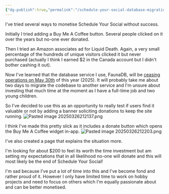 ```yaml
---
{"dg-publish":true,"permalink":"/schedule-your-social-database-migrations-and-monetisation/","tags":["scheduleyoursocial","marketing","database","buildinpublic"]}
---
```


I've tried several ways to monetise Schedule Your Social without success.

Initially I tried adding a Buy Me A Coffee button. Several people clicked on it over the years but no-one ever donated.

Then I tried an Amazon associates ad for Liquid Death. Again, a very small percentage of the hundreds of unique visitors clicked it but never purchased (actually I think I earned $2 in the Canada account but I didn't bother cashing it out).

Now I've learned that the database service I use, FaunaDB, will be [ceasing operations on May 30th](https://fauna.com/blog/the-future-of-fauna) of this year (2025). It will probably take me about two days to migrate the codebase to another service and I'm unsure about investing that much time at the moment as I have a full-time job and two young children.

So I've decided to use this as an opportunity to really test if users find it valuable or not by adding a banner soliciting donations to keep the site running.
![Pasted image 20250326212137.png](/img/user/Pasted%20image%2020250326212137.png)

I think I've made this pretty slick as it includes a donate button which opens the Buy Me A Coffee widget in-app.
![Pasted image 20250326212203.png](/img/user/Pasted%20image%2020250326212203.png)

I've also created a page that explains the situation more.

I'm looking for about $200 to feel its worth the time investment but am setting my expectations that in all likelihood no-one will donate and this will most likely be the end of Schedule Your Social!

I'm sad because I've put a lot of time into this and I've become fond and rather proud of it. However I only have limited time to work on hobby projects and need to focus on others which I'm equally passionate about and can be better monetised.